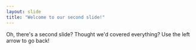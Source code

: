 ```yaml
---
layout: slide
title: "Welcome to our second slide!"
---
```

Oh, there's a second slide? Thought we'd covered everything?
Use the left arrow to go back!
